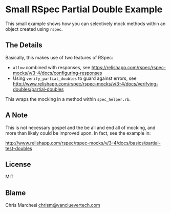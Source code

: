 Small RSpec Partial Double Example
===================================

This small example shows how you can selectively mock methods within an object
created using `rspec`.

The Details
------------

Basically, this makes use of two features of RSpec:

 * `allow` combined with responses, see
   https://relishapp.com/rspec/rspec-mocks/v/3-4/docs/configuring-responses
 * Using `verify_partial_doubles` to guard against errors, see
   http://www.relishapp.com/rspec/rspec-mocks/v/3-4/docs/verifying-doubles/partial-doubles

This wraps the mocking in a method within `spec_helper.rb`.

A Note
-------

This is not necessary gospel and the be all and end all of mocking, and more
than likely could be improved upon. In fact, see the example in:

http://www.relishapp.com/rspec/rspec-mocks/v/3-4/docs/basics/partial-test-doubles

License
--------

MIT

Blame
------

Chris Marchesi <chrism@vancluevertech.com>
